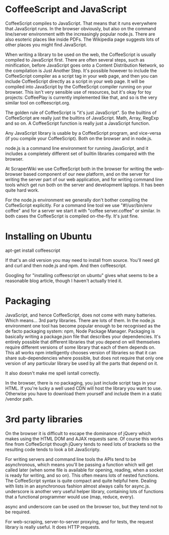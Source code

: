 # CoffeeScript and JavaScript

CoffeeScript compiles to JavaScript. That means that it runs everywhere
that JavaScript runs. In the browser obviously, but also on the command
line/server environment with the increasingly popular node.js. There
are also esoteric places like inside PDFs. The Wikipedia page suggests
lots of other places you might find JavaScript.

When writing a library to be used on the web, the CoffeeScript is
usually compiled to JavaScript first. There are often several steps,
such as minification, before JavaScript goes onto a Content
Distribution Network, so the compilation is Just Another Step.
It's possible however to include the CoffeeScript compiler as a
script tag in your web page, and then you can include CoffeeScript
directly as a script in your web page. It will be compiled into
JavaScript by the CoffeeScript compiler running on your browser.
This isn't very sensible use of resources, but it's okay for toy
projects: CoffeePlay is currently implemented like that, and so
is the very similar tool on coffeescript.org.

The golden rule of CoffeeScript is "it's just JavaScript". So the
builtins of CoffeeScript are really just the builtins of JavaScript.
Math, Array, RegExp and so on. A CoffeeScript function is really
just a JavaScript function.

Any JavaScript library is usable by a CoffeeScript program, and
vice-versa (if you compile your CoffeeScript). Both on the browser
and in node.js.

node.js is a command line environment for running JavaScript, and it
includes a completely different set of builtin libraries compared
with the browser.

At ScraperWiki we use CoffeeScript both in the browser for writing
the web-browser based component of our new platform, and on the
server for writing the server part of our web application, and for
writing command line tools which get run both on the server and
development laptops. It has been quite hard work. 

For the node.js environment we generally don't bother compiling the
CoffeeScript explicitly. For a command line tool we use
"#!/usr/bin/env coffee" and for a server we start it with
"coffee server.coffee" or similar. In both cases the CoffeeScript
is compiled on-the-fly. It's just fine.


# Installing on Ubuntu

apt-get install coffeescript

If that's an old version you may need to install from source.
You'll need git and curl and then node.js and npm.
And then coffeescript.

Googling for "installing coffeescript on ubuntu" gives what seems
to be a reasonable blog article, though I haven't actually tried it.

# Packaging

JavaScript, and hence CoffeeScript, does not come with many
batteries. Which means... 3rd party libraries. There are lots of
them. In the node.js environment one tool has become popular enough
to be recognised as the de facto packaging system: npm, Node Package
Manager. Packaging is basically writing a package.json file that
describes your dependencies. It's entirely possible that different
libraries that you depend on will themselves require different
versions of some library that each of them depends on. This all works
npm intelligently chooses version of libraries so that it can share
sub-dependencies where possible, but does not require that only
one version of any particular library be used by all the parts that
depend on it.

It also doesn't make me spell isntall correctly.

In the browser, there is no packaging, you just include
script tags in your HTML. If you're lucky a well used CDN will host
the library you want to use. Otherwise you have to download them
yourself and include them in a static /vendor path.

# 3rd party libraries

On the browser it is difficult to escape the dominance of jQuery
which makes using the HTML DOM and AJAX requests sane. Of course
this works fine from CoffeeScript though jQuery tends to need
lots of brackets so the resulting code tends to look a bit
JavaScripty.

For writing servers and command line tools the APIs tend to be
asynchronous, which means you'll be passing a function which will
get called later (when some file is available for opening, reading,
when a socket is ready for writing, and so on). This often means
lots of nested functions. The CoffeeScript syntax is quite compact
and quite helpful here. Dealing with lists in an asynchronous
fashion almost always calls for async.js. underscore is another
very useful helper library, containing lots of functions that
a functional programmer would use (map, reduce, every).

async and underscore can be used on the browser too, but they
tend not to be required.

For web-scraping, server-to-server proxying, and for tests, the
request library is really useful. It does HTTP requests.
